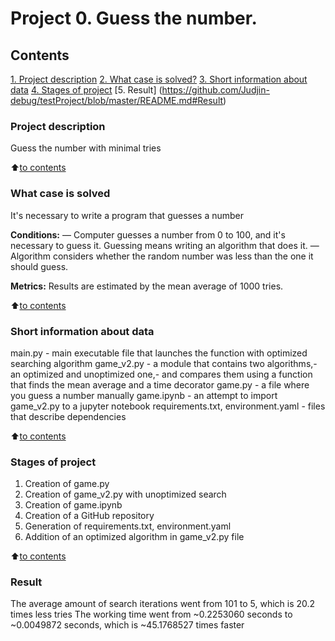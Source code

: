 # Project 0. Guess the number.

## Contents
[1. Project description](https://github.com/Judjin-debug/testProject/blob/master/README.md#Project-description)
[2. What case is solved?](https://github.com/Judjin-debug/testProject/blob/master/README.md#What-case-is-solved)
[3. Short information about data](https://github.com/Judjin-debug/testProject/blob/master/README.md#Short-information-about-data)
[4. Stages of project](https://github.com/Judjin-debug/testProject/blob/master/README.md#Stages-of-project)
[5. Result] (https://github.com/Judjin-debug/testProject/blob/master/README.md#Result)

### Project description
Guess the number with minimal tries

:arrow_up:[to contents](https://github.com/Judjin-debug/testProject/blob/master/README.md#Contents)

### What case is solved
It's necessary to write a program that guesses a number

**Conditions:**
— Computer guesses a number from 0 to 100, and it's necessary to guess it. Guessing means writing an algorithm that does it.
— Algorithm considers whether the random number was less than the one it should guess.

**Metrics:**
Results are estimated by the mean average of 1000 tries.

:arrow_up:[to contents](https://github.com/Judjin-debug/testProject/blob/master/README.md#Contents)

### Short information about data
main.py - main executable file that launches the function with optimized searching algorithm
game_v2.py - a module that contains two algorithms,- an optimized and unoptimized one,- and compares them using a function that finds the mean average and a time decorator
game.py - a file where you guess a number manually
game.ipynb - an attempt to import game_v2.py to a jupyter notebook
requirements.txt, environment.yaml - files that describe dependencies

:arrow_up:[to contents](https://github.com/Judjin-debug/testProject/blob/master/README.md#Contents)

### Stages of project
1. Creation of game.py
2. Creation of game_v2.py with unoptimized search
3. Creation of game.ipynb
4. Creation of a GitHub repository
5. Generation of requirements.txt, environment.yaml
6. Addition of an optimized algorithm in game_v2.py file

:arrow_up:[to contents](https://github.com/Judjin-debug/testProject/blob/master/README.md#Contents)

### Result
The average amount of search iterations went from 101 to 5, which is 20.2 times less tries
The working time went from ~0.2253060 seconds to ~0.0049872 seconds, which is ~45.1768527 times faster
